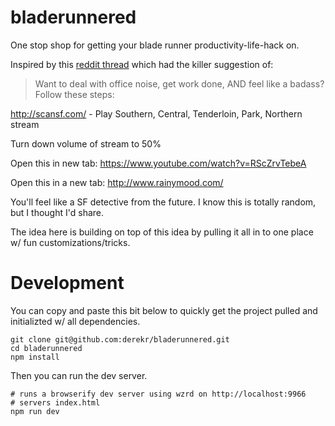 # bladerunnered

One stop shop for getting your blade runner productivity-life-hack on.

Inspired by this [reddit thread](https://www.reddit.com/r/sanfrancisco/comments/3bt87u/san_francisco_bladerunner/)
which had the killer suggestion of:

> Want to deal with office noise, get work done, AND feel like a badass?
Follow these steps:
>
http://scansf.com/ - Play Southern, Central, Tenderloin, Park, Northern stream
>
Turn down volume of stream to 50%
>
Open this in new tab: https://www.youtube.com/watch?v=RScZrvTebeA
>
Open this in a new tab: http://www.rainymood.com/
>
You'll feel like a SF detective from the future.
I know this is totally random, but I thought I'd share.

The idea here is building on top of this idea by pulling it all in to one
place w/ fun customizations/tricks.

# Development

You can copy and paste this bit below to quickly get the project pulled and
initializted w/ all dependencies.

```
git clone git@github.com:derekr/bladerunnered.git
cd bladerunnered
npm install
```

Then you can run the dev server.

```
# runs a browserify dev server using wzrd on http://localhost:9966
# servers index.html
npm run dev
```
